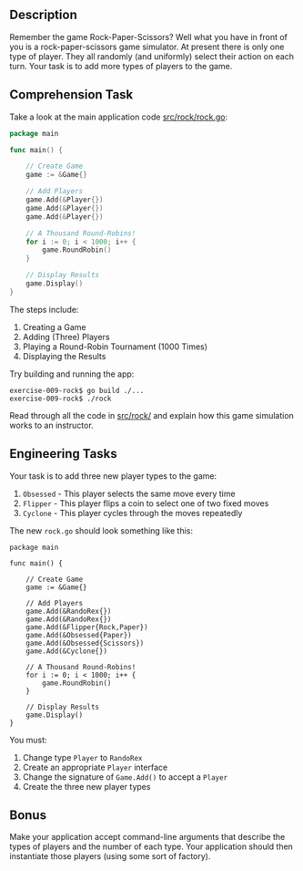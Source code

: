 ## Description

Remember the game Rock-Paper-Scissors? Well what you have in front of you is a rock-paper-scissors game simulator.
At present there is only one type of player. They all randomly (and uniformly) select their action on each turn.
Your task is to add more types of players to the game.

## Comprehension Task

Take a look at the main application code [src/rock/rock.go](https://github.com/enova/saigo/blob/master/exercise-009-rock/src/rock/rock.go):

```go
package main

func main() {

	// Create Game
	game := &Game{}

	// Add Players
	game.Add(&Player{})
	game.Add(&Player{})
	game.Add(&Player{})

	// A Thousand Round-Robins!
	for i := 0; i < 1000; i++ {
		game.RoundRobin()
	}

	// Display Results
	game.Display()
}
```

The steps include:

1. Creating a Game
2. Adding (Three) Players
3. Playing a Round-Robin Tournament (1000 Times)
3. Displaying the Results

Try building and running the app:

```
exercise-009-rock$ go build ./...
exercise-009-rock$ ./rock
```

Read through all the code in [src/rock/](https://github.com/enova/saigo/blob/master/exercise-009-rock/src/rock/)
and explain how this game simulation works to an instructor.

## Engineering Tasks

Your task is to add three new player types to the game:

1. `Obsessed` - This player selects the same move every time
1. `Flipper`  - This player flips a coin to select one of two fixed moves
1. `Cyclone`  - This player cycles through the moves repeatedly

The new `rock.go` should look something like this:

```
package main

func main() {

	// Create Game
	game := &Game{}

	// Add Players
	game.Add(&RandoRex{})
	game.Add(&RandoRex{})
	game.Add(&Flipper{Rock,Paper})
	game.Add(&Obsessed{Paper})
	game.Add(&Obsessed{Scissors})
	game.Add(&Cyclone{})

	// A Thousand Round-Robins!
	for i := 0; i < 1000; i++ {
		game.RoundRobin()
	}

	// Display Results
	game.Display()
}
```

You must:

1. Change type `Player` to `RandoRex`
1. Create an appropriate `Player` interface
1. Change the signature of `Game.Add()` to accept a `Player`
1. Create the three new player types

## Bonus

Make your application accept command-line arguments that describe
the types of players and the number of each type. Your application
should then instantiate those players (using some sort of factory).

